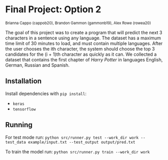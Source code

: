 # Final Project: Option 2
<sup>Brianna Cappo (cappob20), Brandon Gammon (gammonb19), Alex Rowe (rowea20)</sup>

The goal of this project was to create a program that will predict the next 3 characters in a sentence using any language. The dataset has a maximum time limit of 30 minutes to load, and must contain multiple languages. After the user chooses the i​​th character, the system should choose the top 3 candidates for the (i ​+ 1)th character as quickly as it can.
We collected a dataset that contains the first chapter of *Harry Potter* in languages English, German, Russian and Spanish.

## Installation
Install dependencies with `pip install`:
* `keras`
* `tensorflow`

## Running
For test mode run:
`python src/runner.py test --work_dir work --test_data example/input.txt --test_output output/pred.txt`

To train the model run:
`python src/runner.py train --work_dir work`
